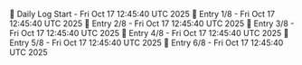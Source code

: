 📅 Daily Log Start - Fri Oct 17 12:45:40 UTC 2025
📌 Entry 1/8 - Fri Oct 17 12:45:40 UTC 2025
📌 Entry 2/8 - Fri Oct 17 12:45:40 UTC 2025
📌 Entry 3/8 - Fri Oct 17 12:45:40 UTC 2025
📌 Entry 4/8 - Fri Oct 17 12:45:40 UTC 2025
📌 Entry 5/8 - Fri Oct 17 12:45:40 UTC 2025
📌 Entry 6/8 - Fri Oct 17 12:45:40 UTC 2025
